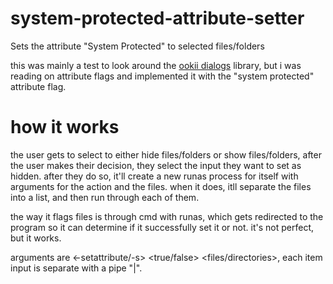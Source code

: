 # system-protected-attribute-setter
Sets the attribute "System Protected" to selected files/folders

this was mainly a test to look around the [ookii dialogs](https://github.com/caioproiete/ookii-dialogs-winforms) library, but i was reading on attribute flags and implemented it with the "system protected" attribute flag.

# how it works
the user gets to select to either hide files/folders or show files/folders, after the user makes their decision, they select the input they want to set as hidden. after they do so, it'll create a new runas process for itself with arguments for the action and the files. when it does, itll separate the files into a list, and then run through each of them.

the way it flags files is through cmd with runas, which gets redirected to the program so it can determine if it successfully set it or not. it's not perfect, but it works.

arguments are <-setattribute/-s> <true/false> <files/directories>, each item input is separate with a pipe "|".
